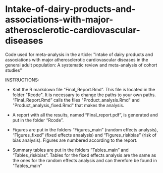 # Intake-of-dairy-products-and-associations-with-major-atherosclerotic-cardiovascular-diseases
Code used for meta-analysis in the article: "Intake of dairy products and associations with major atherosclerotic cardiovascular diseases in the general adult population: A systematic review and meta-analysis of cohort studies"


INSTRUCTIONS:

- Knit the R markdown file “Final_Report.Rmd”. This file is located in the folder "Rcode". It is necessary to change the paths to your own paths.
  “Final_Report.Rmd” calls the files "Product_analysis.Rmd" and "Product_analysis_fixed.Rmd" that makes the analysis. 

- A report with all the results, named “Final_report.pdf”, is generated and put in the folder “Rcode”.

- Figures are put in the folders “Figures_main” (random effects analysis), “Figures_fixed” (fixed effects anaalysis) and “Figures_riskbias” (risk of bias analysis). Figures are numbered according to the report.

- Summary tables are put in the folders “Tables_main” and “Tables_riskbias”. Tables for the fixed effects analysis are the same as the ones for the random effects analysis and can therefore be found in "Tables_main"

